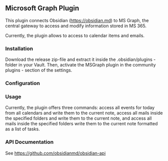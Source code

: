 ## Microsoft Graph Plugin

This plugin connects Obsidian (https://obsidian.md) to MS Graph, the central gateway to access and modify
information stored in MS 365.

Currently, the plugin allows to access to calendar items and emails.

### Installation

Download the release zip-file and extract it inside the .obsidian/plugins - folder in your Vault. Then, activate the MSGraph
plugin in the community plugins - section of the settings.

### Configuration


### Usage

Currently, the plugin offers three commands: access all events for today from all calendars and write them to the current note,
access all mails inside the specified folders and write them to the current note, and access all mails inside the specified folders
write them to the current note formatted as a list of tasks.



### API Documentation

See https://github.com/obsidianmd/obsidian-api
